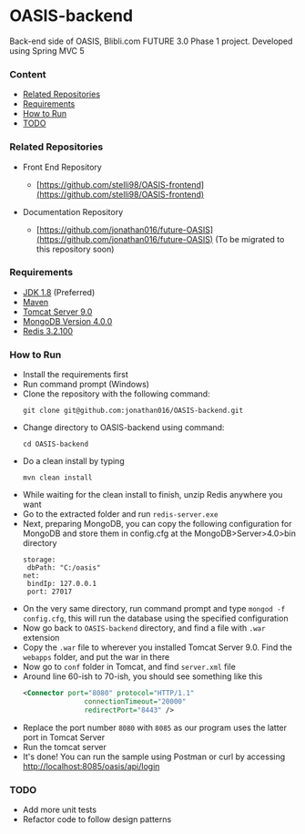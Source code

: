 # OASIS-backend
Back-end side of OASIS, Blibli.com FUTURE 3.0 Phase 1 project. Developed using Spring MVC 5

### Content
* [Related Repositories](#related-repositories)
* [Requirements](#requirements)
* [How to Run](#how-to-run)
* [TODO](#todo)

### Related Repositories
* Front End Repository
    - [https://github.com/stelli98/OASIS-frontend](https://github.com/stelli98/OASIS-frontend)

* Documentation Repository
    - [https://github.com/jonathan016/future-OASIS](https://github.com/jonathan016/future-OASIS) (To be migrated to this repository soon)

### Requirements
* [JDK 1.8](https://www.oracle.com/technetwork/java/javase/downloads/jdk8-downloads-2133151.html) (Preferred)
* [Maven](https://www.mkyong.com/maven/how-to-install-maven-in-windows/)
* [Tomcat Server 9.0](https://tomcat.apache.org/download-90.cgi)
* [MongoDB Version 4.0.0](https://www.mongodb.com/download-center)
* [Redis 3.2.100](https://github.com/MicrosoftArchive/redis/releases/download/win-3.2.100/Redis-x64-3.2.100.zip)

### How to Run
- Install the requirements first
- Run command prompt (Windows)
- Clone the repository with the following command:
   ```
   git clone git@github.com:jonathan016/OASIS-backend.git
   ```
- Change directory to OASIS-backend using command:
    ```
    cd OASIS-backend
    ```
- Do a clean install by typing
    ```
    mvn clean install
    ```
- While waiting for the clean install to finish, unzip Redis anywhere you want
- Go to the extracted folder and run `redis-server.exe`
- Next, preparing MongoDB, you can copy the following configuration for MongoDB and store them in config.cfg at the MongoDB>Server>4.0>bin directory
    ``` 
    storage:
     dbPath: "C:/oasis"
    net:
     bindIp: 127.0.0.1
     port: 27017
    ```
- On the very same directory, run command prompt and type
    `mongod -f config.cfg`, this will run the database using the specified configuration
- Now go back to `OASIS-backend` directory, and find a file with `.war` extension
- Copy the `.war` file to wherever you installed Tomcat Server 9.0. Find the `webapps` folder, and put the war in there
- Now go to `conf` folder in Tomcat, and find `server.xml` file
- Around line 60-ish to 70-ish, you should see something like this
    ```xml
    <Connector port="8080" protocol="HTTP/1.1"
                   connectionTimeout="20000"
                   redirectPort="8443" />
    ```  
- Replace the port number `8080` with `8085` as our program uses the latter port in Tomcat Server
- Run the tomcat server
- It's done! You can run the sample using Postman or curl by accessing [http://localhost:8085/oasis/api/login](http://localhost:8085/oasis/api/login)
    
### TODO
* Add more unit tests
* Refactor code to follow design patterns
